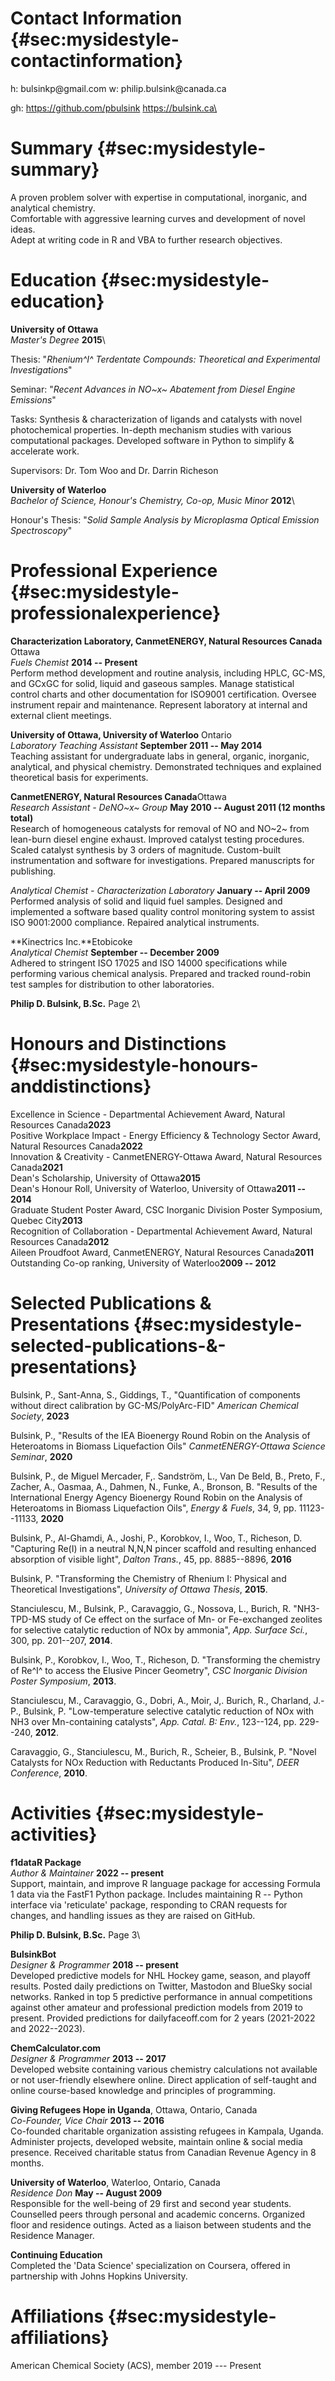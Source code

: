  Contact Information {#sec:mysidestyle-contactinformation}
===================

h: bulsinkp\@gmail.com w: philip.bulsink\@canada.ca

gh: https://github.com/pbulsink https://bulsink.ca\

Summary {#sec:mysidestyle-summary}
=======

A proven problem solver with expertise in computational, inorganic, and
analytical chemistry.\
Comfortable with aggressive learning curves and development of novel
ideas.\
Adept at writing code in R and VBA to further research objectives.

Education {#sec:mysidestyle-education}
=========

**University of Ottawa**\
*Master's Degree* **2015**\

Thesis: "*Rhenium^I^ Terdentate Compounds: Theoretical and Experimental
Investigations*"

Seminar: "*Recent Advances in NO~x~ Abatement from Diesel Engine
Emissions*"

Tasks: Synthesis & characterization of ligands and catalysts with novel
photochemical properties. In-depth mechanism studies with various
computational packages. Developed software in Python to simplify &
accelerate work.

Supervisors: Dr. Tom Woo and Dr. Darrin Richeson

**University of Waterloo**\
*Bachelor of Science, Honour's Chemistry, Co-op, Music Minor* **2012**\

Honour's Thesis: "*Solid Sample Analysis by Microplasma Optical Emission
Spectroscopy*"

 Professional Experience {#sec:mysidestyle-professionalexperience}
=======================

**Characterization Laboratory, CanmetENERGY, Natural Resources Canada**
Ottawa\
*Fuels Chemist* **2014 -- Present**\
Perform method development and routine analysis, including HPLC, GC-MS,
and GCxGC for solid, liquid and gaseous samples. Manage statistical
control charts and other documentation for ISO9001 certification.
Oversee instrument repair and maintenance. Represent laboratory at
internal and external client meetings.

**University of Ottawa, University of Waterloo** Ontario\
*Laboratory Teaching Assistant* **September 2011 -- May 2014**\
Teaching assistant for undergraduate labs in general, organic,
inorganic, analytical, and physical chemistry. Demonstrated techniques
and explained theoretical basis for experiments.

**CanmetENERGY, Natural Resources Canada**Ottawa\
*Research Assistant - DeNO~x~ Group* **May 2010 -- August 2011 (12
months total)**\
Research of homogeneous catalysts for removal of NO and NO~2~ from
lean-burn diesel engine exhaust. Improved catalyst testing procedures.
Scaled catalyst synthesis by 3 orders of magnitude. Custom-built
instrumentation and software for investigations. Prepared manuscripts
for publishing.

*Analytical Chemist - Characterization Laboratory* **January -- April
2009**\
Performed analysis of solid and liquid fuel samples. Designed and
implemented a software based quality control monitoring system to assist
ISO 9001:2000 compliance. Repaired analytical instruments.

**Kinectrics Inc.**Etobicoke\
*Analytical Chemist* **September -- December 2009**\
Adhered to stringent ISO 17025 and ISO 14000 specifications while
performing various chemical analysis. Prepared and tracked round-robin
test samples for distribution to other laboratories.

**Philip D. Bulsink, B.Sc.** Page 2\

 Honours and Distinctions {#sec:mysidestyle-honours-anddistinctions}
========================

Excellence in Science - Departmental Achievement Award, Natural
Resources Canada**2023**\
Positive Workplace Impact - Energy Efficiency & Technology Sector Award,
Natural Resources Canada**2022**\
Innovation & Creativity - CanmetENERGY-Ottawa Award, Natural Resources
Canada**2021**\
Dean's Scholarship, University of Ottawa**2015**\
Dean's Honour Roll, University of Waterloo, University of Ottawa**2011
-- 2014**\
Graduate Student Poster Award, CSC Inorganic Division Poster Symposium,
Quebec City**2013**\
Recognition of Collaboration - Departmental Achievement Award, Natural
Resources Canada**2012**\
Aileen Proudfoot Award, CanmetENERGY, Natural Resources Canada**2011**\
Outstanding Co-op ranking, University of Waterloo**2009 -- 2012**

Selected Publications & Presentations {#sec:mysidestyle-selected-publications-&-presentations}
=====================================

Bulsink, P., Sant-Anna, S., Giddings, T., "Quantification of components
without direct calibration by GC-MS/PolyArc-FID" *American Chemical
Society*, **2023**

Bulsink, P., "Results of the IEA Bioenergy Round Robin on the Analysis
of Heteroatoms in Biomass Liquefaction Oils" *CanmetENERGY-Ottawa
Science Seminar*, **2020**

Bulsink, P., de Miguel Mercader, F,. Sandström, L., Van De Beld, B.,
Preto, F., Zacher, A., Oasmaa, A., Dahmen, N., Funke, A., Bronson, B.
"Results of the International Energy Agency Bioenergy Round Robin on the
Analysis of Heteroatoms in Biomass Liquefaction Oils", *Energy & Fuels*,
34, 9, pp. 11123--11133, **2020**

Bulsink, P., Al-Ghamdi, A., Joshi, P., Korobkov, I., Woo, T., Richeson,
D. "Capturing Re(I) in a neutral N,N,N pincer scaffold and resulting
enhanced absorption of visible light", *Dalton Trans.*, 45,
pp. 8885--8896, **2016**

Bulsink, P. "Transforming the Chemistry of Rhenium I: Physical and
Theoretical Investigations", *University of Ottawa Thesis*, **2015**.

Stanciulescu, M., Bulsink, P., Caravaggio, G., Nossova, L., Burich, R.
"NH3-TPD-MS study of Ce effect on the surface of Mn- or Fe-exchanged
zeolites for selective catalytic reduction of NOx by ammonia", *App.
Surface Sci.*, 300, pp. 201--207, **2014**.

Bulsink, P., Korobkov, I., Woo, T., Richeson, D. "Transforming the
chemistry of Re^I^ to access the Elusive Pincer Geometry", *CSC
Inorganic Division Poster Symposium*, **2013**.

Stanciulescu, M., Caravaggio, G., Dobri, A., Moir, J,. Burich, R.,
Charland, J.-P., Bulsink, P. "Low-temperature selective catalytic
reduction of NOx with NH3 over Mn-containing catalysts", *App. Catal. B:
Env.*, 123--124, pp. 229--240, **2012**.

Caravaggio, G., Stanciulescu, M., Burich, R., Scheier, B., Bulsink, P.
"Novel Catalysts for NOx Reduction with Reductants Produced In-Situ",
*DEER Conference*, **2010**.

Activities {#sec:mysidestyle-activities}
==========

**f1dataR Package**\
*Author & Maintainer* **2022 -- present**\
Support, maintain, and improve R language package for accessing Formula
1 data via the FastF1 Python package. Includes maintaining R -- Python
interface via 'reticulate' package, responding to CRAN requests for
changes, and handling issues as they are raised on GitHub.

**Philip D. Bulsink, B.Sc.** Page 3\

**BulsinkBot**\
*Designer & Programmer* **2018 -- present**\
Developed predictive models for NHL Hockey game, season, and playoff
results. Posted daily predictions on Twitter, Mastodon and BlueSky
social networks. Ranked in top 5 predictive performance in annual
competitions against other amateur and professional prediction models
from 2019 to present. Provided predictions for dailyfaceoff.com for 2
years (2021-2022 and 2022--2023).

**ChemCalculator.com**\
*Designer & Programmer* **2013 -- 2017**\
Developed website containing various chemistry calculations not
available or not user-friendly elsewhere online. Direct application of
self-taught and online course-based knowledge and principles of
programming.

**Giving Refugees Hope in Uganda**, Ottawa, Ontario, Canada\
*Co-Founder, Vice Chair* **2013 -- 2016**\
Co-founded charitable organization assisting refugees in Kampala,
Uganda. Administer projects, developed website, maintain online & social
media presence. Received charitable status from Canadian Revenue Agency
in 8 months.

**University of Waterloo**, Waterloo, Ontario, Canada\
*Residence Don* **May -- August 2009**\
Responsible for the well-being of 29 first and second year students.
Counselled peers through personal and academic concerns. Organized floor
and residence outings. Acted as a liaison between students and the
Residence Manager.

**Continuing Education**\
Completed the 'Data Science' specialization on Coursera, offered in
partnership with Johns Hopkins University.

Affiliations {#sec:mysidestyle-affiliations}
============

American Chemical Society (ACS), member 2019 --- Present
